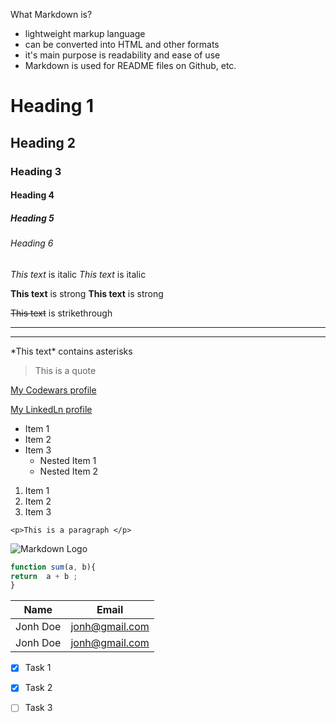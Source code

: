 What Markdown is?
* lightweight markup language
* can be converted into HTML and other formats
* it's main purpose is readability and ease of use
* Markdown is used for README files on Github, etc.

<!-- HEADINGS -->
# Heading 1
## Heading 2
### Heading 3
#### Heading 4
##### Heading 5
###### Heading 6

<!-- Italics -->
*This text* is italic
_This text_ is italic

<!-- Strong -->
**This text** is strong
__This text__ is strong

<!-- Strikethrough -->
~~This text~~ is strikethrough

<!-- Horizontal Rule -->
---
___

<!-- Asterisk display -->
\*This text\* contains asterisks

<!-- Blockquote -->
> This is a quote

<!-- Links -->
[My Codewars profile](https://www.codewars.com/users/LarisaOvchinnikova)

[My LinkedLn profile](https://www.linkedin.com/in/larisa-ovchinnikova-525a33187/
"LinkedLn - my page")

<!-- LISTS -->
<!-- UL -->
* Item 1
* Item 2
* Item 3
  * Nested Item 1
  * Nested Item 2

<!-- OL -->
1. Item 1  
1. Item 2
1. Item 3

<!-- Inline Code Block -->
`<p>This is a paragraph </p>`

<!-- Image -->
![Markdown Logo](https://markdown-here.com/img/icon256.png)

<!-- Github markdown -->
<!-- Code Blocks -->
```Javascript
function sum(a, b){
return  a + b ;
}
```

<!-- Tables -->
|Name     |Email          |
|---------|---------------|
|Jonh Doe |jonh@gmail.com |
|Jonh Doe |jonh@gmail.com |

<!-- Task Lists -->
* [x] Task 1
* [x] Task 2
* [ ] Task 3

